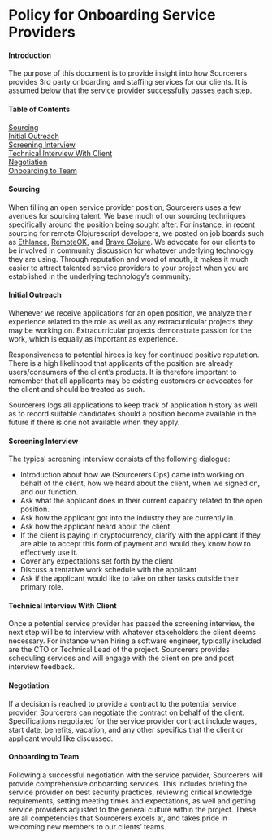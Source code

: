 # Policy for Onboarding Service Providers

#### Introduction

The purpose of this document is to provide insight into how Sourcerers provides 3rd party onboarding and staffing services for our clients. It is assumed below that the service provider successfully passes each step.

#### Table of Contents
[Sourcing](#sourcing)  
[Initial Outreach](#initial-outreach)  
[Screening Interview](#screening-interview)  
[Technical Interview With Client](#technical-interview-with-client)  
[Negotiation](#negotiation)  
[Onboarding to Team](#onboarding-to-team)   

#### Sourcing

When filling an open service provider position, Sourcerers uses a few avenues for sourcing talent. We base much of our sourcing techniques specifically around the position being sought after. For instance, in recent sourcing for remote Clojurescript developers, we posted on job boards such as [Ethlance](https://ethlance.com/),  [RemoteOK](https://remoteok.io/), and [Brave Clojure](https://jobs.braveclojure.com/). We advocate for our clients to be involved in community discussion for whatever underlying technology they are using. Through reputation and word of mouth, it makes it much easier to attract talented service providers to your project when you are established in the underlying technology’s community.

#### Initial Outreach

Whenever we receive applications for an open position, we analyze their experience related to the role as well as any extracurricular projects they may be working on. Extracurricular projects demonstrate passion for the work, which is equally as important as experience.

Responsiveness to potential hirees is key for continued positive reputation. There is a high likelihood that applicants of the position are already users/consumers of the client’s products. It is therefore important to remember that all applicants may be existing customers or advocates for the client and should be treated as such.

Sourcerers logs all applications to keep track of application history as well as to record suitable candidates should a position become available in the future if there is one not available when they apply.


#### Screening Interview

The typical screening interview consists of the following dialogue:

* Introduction about how we (Sourcerers Ops) came into working on behalf of the client, how we heard about the client, when we signed on, and our function.
* Ask what the applicant does in their current capacity related to the open position.
* Ask how the applicant got into the industry they are currently in.
* Ask how the applicant heard about the client.
* If the client is paying in cryptocurrency, clarify with the applicant if they are able to accept this form of payment and would they know how to effectively use it.
* Cover any expectations set forth by the client
* Discuss a tentative work schedule with the applicant
* Ask if the applicant would like to take on other tasks outside their primary role.

#### Technical Interview With Client

Once a potential service provider has passed the screening interview, the next step will be to interview with whatever stakeholders the client deems necessary. For instance when hiring a software engineer, typically included are the CTO or Technical Lead of the project. Sourcerers provides scheduling services and will engage with the client on pre and post interview feedback.

#### Negotiation

If a decision is reached to provide a contract to the potential service provider, Sourcerers can negotiate the contract on behalf of the client. Specifications negotiated for the service provider contract include wages, start date, benefits, vacation, and any other specifics that the client or applicant would like discussed.

#### Onboarding to Team

Following a successful negotiation with the service provider, Sourcerers will provide comprehensive onboarding services. This includes briefing the service provider on best security practices, reviewing critical knowledge requirements, setting meeting times and expectations, as well and getting service providers adjusted to the general culture within the project. These are all competencies that Sourcerers excels at, and takes pride in welcoming new members to our clients’ teams.

